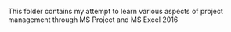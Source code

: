 This folder contains my attempt to learn various aspects of project management through MS Project and MS Excel 2016
